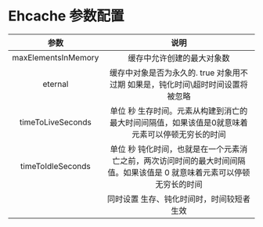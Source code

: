 # Ehcache 参数配置

 |参数|说明|
 |:---:|:---:|
 |maxElementsInMemory|缓存中允许创建的最大对象数|
 |eternal|缓存中对象是否为永久的. true 对象用不过期 如果是，钝化时间\超时时间设置将被忽略|
 |timeToLiveSeconds|单位 秒 生存时间。元素从构建到消亡的最大时间间隔值，如果该值是0就意味着元素可以停顿无穷长的时间|
 |timeToIdleSeconds|单位 秒 钝化时间，也就是在一个元素消亡之前，两次访问时间的最大时间间隔值。如果该值是 0 就意味着元素可以停顿无穷长的时间|
 ||同时设置 生存、钝化时间时，时间较短者生效||